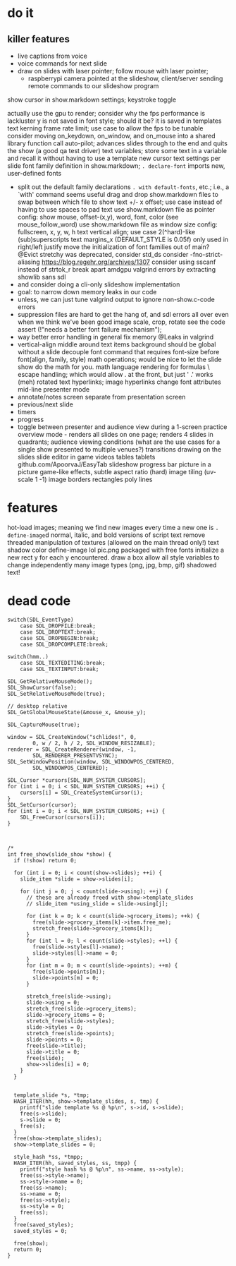 # do it

## killer features
- live captions from voice
- voice commands for next slide
- draw on slides with laser pointer; follow mouse with laser pointer;
  - raspberrypi camera pointed at the slideshow, client/server sending remote commands to our slideshow program

show cursor in show.markdown settings; keystroke toggle

actually use the gpu to render; consider why the fps performance is lackluster
y is not saved in font style; should it be? it is saved in templates
text kerning
frame rate limit; use case to allow the fps to be tunable
consider moving on_keydown, on_window, and on_mouse into a shared library function call
auto-pilot; advances slides through to the end and quits the show (a good qa test driver)
text variables; store some text in a variable and recall it without having to use a template
new cursor text settings per slide
font family definition in show.markdown; `. declare-font` imports new, user-defined fonts
  - split out the default family declarations `. with default-fonts`, etc.; i.e., a `with' command seems useful
drag and drop show.markdown files to swap between which file to show
text +/- x offset; use case instead of having to use spaces to pad text
use show.markdown file as pointer config: show mouse, offset-(x,y), word, font, color (see mouse_follow_word)
use show.markdown file as window size config: fullscreen, x, y, w, h
text vertical align; use case 2(^hard)-like (sub)superscripts
text margins_x (DEFAULT_STYLE is 0.05f) only used in right/left justify
move the initialization of font families out of main? @Evict
stretchy was deprecated, consider std_ds
consider -fno-strict-aliasing https://blog.regehr.org/archives/1307
consider using sscanf instead of strtok_r
break apart amdgpu valgrind errors by extracting showlib sans sdl
  - and consider doing a cli-only slideshow implementation 
  - goal: to narrow down memory leaks in our code
  - unless, we can just tune valgrind output to ignore non-show.c-code errors
  - suppression files are hard to get the hang of,
    and sdl errors all over even when we think we've been good
image scale, crop, rotate
see the code assert (!"needs a better font failure mechanism");
- way better error handling in general
fix memory @Leaks in valgrind
- vertical-align middle around text items
background should be global without a slide
decouple font command that requires font-size before font(align, family, style)
math operations; would be nice to let the slide show do the math for you.
math language rendering for formulas
\ escape handling; which would allow . at the front, but just ' .' works (meh)
rotated text
hyperlinks; image hyperlinks
change font attributes mid-line
presenter mode
- annotate/notes screen separate from presentation screen
- previous/next slide
- timers
- progress
- toggle between presenter and audience view during
  a 1-screen practice
overview mode - renders all slides on one page; renders 4 slides in quadrants;
audience viewing conditions (what are the use cases for a single show presented to multiple venues?)
transitions
drawing on the slides
slide editor in game
videos
tables
tablets github.com/ApoorvaJ/EasyTab
slideshow progress bar
picture in a picture
game-like effects, subtle
aspect ratio (hard)
image tiling (uv-scale 1 -1)
image borders
rectangles
poly lines

# features
hot-load images; meaning we find new images every time a new one is `. define-image`d
normal, italic, and bold versions of script text
remove threaded manipulation of textures (allowed on the main thread only!)
text shadow color
define-image lol pic.png
packaged with free fonts
initialize a new rect y for each y encountered. draw a box
allow all style variables to change independently
many image types (png, jpg, bmp, gif)
shadowed text!

# dead code

    switch(SDL_EventType)
        case SDL_DROPFILE:break;
        case SDL_DROPTEXT:break;
        case SDL_DROPBEGIN:break;
        case SDL_DROPCOMPLETE:break;

    switch(hmm..)
        case SDL_TEXTEDITING:break;
        case SDL_TEXTINPUT:break;

    SDL_GetRelativeMouseMode();
    SDL_ShowCursor(false);
    SDL_SetRelativeMouseMode(true);

    // desktop relative
    SDL_GetGlobalMouseState(&mouse_x, &mouse_y); 

    SDL_CaptureMouse(true);
    
    window = SDL_CreateWindow("schlides!", 0,
            0, w / 2, h / 2, SDL_WINDOW_RESIZABLE);
    renderer = SDL_CreateRenderer(window, -1,
            SDL_RENDERER_PRESENTVSYNC);
    SDL_SetWindowPosition(window, SDL_WINDOWPOS_CENTERED,
            SDL_WINDOWPOS_CENTERED);

    SDL_Cursor *cursors[SDL_NUM_SYSTEM_CURSORS];
    for (int i = 0; i < SDL_NUM_SYSTEM_CURSORS; ++i) {
        cursors[i] = SDL_CreateSystemCursor(i);
    }
    SDL_SetCursor(cursor);
    for (int i = 0; i < SDL_NUM_SYSTEM_CURSORS; ++i) {
        SDL_FreeCursor(cursors[i]);
    }
    
    

    /*
    int free_show(slide_show *show) {
      if (!show) return 0;
    
      for (int i = 0; i < count(show->slides); ++i) {
        slide_item *slide = show->slides[i];
    
        for (int j = 0; j < count(slide->using); ++j) {
          // these are already freed with show->template_slides
          // slide_item *using_slide = slide->using[j];
          
          for (int k = 0; k < count(slide->grocery_items); ++k) {
            free(slide->grocery_items[k]->item.free_me);
            stretch_free(slide->grocery_items[k]);
          }
          for (int l = 0; l < count(slide->styles); ++l) {
            free(slide->styles[l]->name);
            slide->styles[l]->name = 0;
          }
          for (int m = 0; m < count(slide->points); ++m) {
            free(slide->points[m]);
            slide->points[m] = 0;
          }
    
          stretch_free(slide->using);
          slide->using = 0;
          stretch_free(slide->grocery_items);
          slide->grocery_items = 0;
          stretch_free(slide->styles);
          slide->styles = 0;
          stretch_free(slide->points);
          slide->points = 0;
          free(slide->title);
          slide->title = 0;
          free(slide);
          show->slides[i] = 0;
        }
      }
        
    
      template_slide *s, *tmp;
      HASH_ITER(hh, show->template_slides, s, tmp) {
        printf("slide template %s @ %p\n", s->id, s->slide);
        free(s->slide);
        s->slide = 0;
        free(s);
      }
      free(show->template_slides);
      show->template_slides = 0;
    
      style_hash *ss, *tmpp;
      HASH_ITER(hh, saved_styles, ss, tmpp) {
        printf("style hash %s @ %p\n", ss->name, ss->style);
        free(ss->style->name);
        ss->style->name = 0;
        free(ss->name);
        ss->name = 0;
        free(ss->style);
        ss->style = 0;
        free(ss);
      }
      free(saved_styles);
      saved_styles = 0;
    
      free(show);
      return 0;
    }